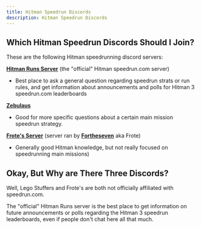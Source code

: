 ```yaml
---
title: Hitman Speedrun Discords
description: Hitman Speedrun Discords
---
```


## Which Hitman Speedrun Discords Should I Join?

These are the following Hitman speedrunning discord servers:

**[Hitman Runs Server](https://discord.com/invite/E45wUBnxBT)** (the "official" Hitman speedrun.com server)

- Best place to ask a general question regarding speedrun strats or run rules, and get information about announcements and polls for Hitman 3 speedrun.com leaderboards

**[Zebulaus](https://discord.gg/xZ5xWMM8dJ)**

- Good for more specific questions about a certain main mission speedrun strategy.

**[Frote's Server](https://discord.com/invite/kVMBEZA)** (server ran by **[Fortheseven](https://www.speedrun.com/user/Fortheseven)** aka Frote)

- Generally good Hitman knowledge, but not really focused on speedrunning main missions)

## Okay, But Why are There Three Discords?

Well, Lego Stuffers and Frote's are both not officially affiliated with speedrun.com.

The "official" Hitman Runs server is the best place to get information on future announcements or polls regarding the Hitman 3 speedrun leaderboards, even if people don't chat here all that much.
